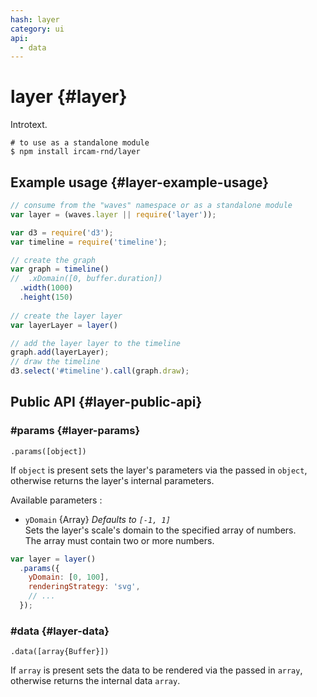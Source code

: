 ```yaml
---
hash: layer
category: ui
api:
  - data
---
```


# layer {#layer}

Introtext.

~~~
# to use as a standalone module
$ npm install ircam-rnd/layer
~~~

## Example usage {#layer-example-usage}

~~~javascript
// consume from the "waves" namespace or as a standalone module
var layer = (waves.layer || require('layer'));

var d3 = require('d3');
var timeline = require('timeline');

// create the graph
var graph = timeline()
//  .xDomain([0, buffer.duration])
  .width(1000)
  .height(150)
  
// create the layer layer
var layerLayer = layer()

// add the layer layer to the timeline
graph.add(layerLayer);
// draw the timeline
d3.select('#timeline').call(graph.draw);
~~~


## Public API {#layer-public-api}


### #params {#layer-params}

`.params([object])`

If `object` is present sets the layer's parameters via the passed in `object`, otherwise returns the layer's internal parameters.  

Available parameters :

* `yDomain` {Array} _Defaults to `[-1, 1]`_  
  Sets the layer's scale's domain to the specified array of numbers.  
  The array must contain two or more numbers.  

~~~javascript
var layer = layer()
  .params({
    yDomain: [0, 100],
    renderingStrategy: 'svg',
    // ...
  });
~~~ 


### #data {#layer-data}

`.data([array{Buffer}])`

If `array` is present sets the data to be rendered via the passed in `array`, otherwise returns the internal data `array`.

